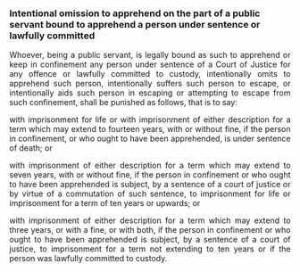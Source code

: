 ### Intentional omission to apprehend on the part of a public servant bound to apprehend a person under sentence or lawfully committed
<div style="text-align: justify">

Whoever, being a public servant, is legally bound as such to apprehend or keep in confinement any person under sentence of a Court of Justice for any offence or lawfully committed to custody, intentionally omits to apprehend such person, intentionally suffers such person to escape, or intentionally aids such person in escaping or attempting to escape from such confinement, shall be punished as follows, that is to say:

</p>

with imprisonment for life or with imprisonment of either description for a term which may extend to fourteen years, with or without fine, if the person in confinement, or who ought to have been apprehended, is under sentence of death; or

</p>

with imprisonment of either description for a term which may extend to seven years, with or without fine, if the person in confinement or who ought to have been apprehended is subject, by a sentence of a court of justice or by virtue of a commutation of such sentence, to imprisonment for life or imprisonment for a term of ten years or upwards; or

</p>

with imprisonment of either description for a term which may extend to three years, or with a fine, or with both, if the person in confinement or who ought to have been apprehended is subject, by a sentence of a court of justice, to imprisonment for a term not extending to ten years or if the person was lawfully committed to custody.

</div>
